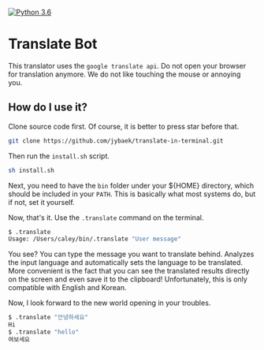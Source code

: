 [![Python 3.6](https://img.shields.io/badge/python-3.6-blue.svg)](https://www.python.org/downloads/release/python-360/)

# Translate Bot
This translator uses the `google translate api`. 
Do not open your browser for translation anymore. We do not like touching the mouse or annoying you.

## How do I use it?
Clone source code first. Of course, it is better to press star before that.
```bash
git clone https://github.com/jybaek/translate-in-terminal.git
```

Then run the `install.sh` script.
```bash
sh install.sh
```

Next, you need to have the `bin` folder under your ${HOME} directory, which should be included in your `PATH`. This is basically what most systems do, but if not, set it yourself.

Now, that's it. Use the `.translate` command on the terminal.
```bash
$ .translate
Usage: /Users/caley/bin/.translate "User message"
```

You see? You can type the message you want to translate behind. Analyzes the input language and automatically sets the language to be translated.
More convenient is the fact that you can see the translated results directly on the screen and even save it to the clipboard!
Unfortunately, this is only compatible with English and Korean.

Now, I look forward to the new world opening in your troubles.

```bash
$ .translate "안녕하세요"
Hi
$ .translate "hello"
여보세요
```
